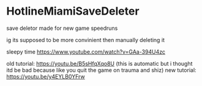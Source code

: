 # HotlineMiamiSaveDeleter

save deletor made for new game speedruns

ig its supposed to be more convinient then manually deleting it

sleepy time https://www.youtube.com/watch?v=GAa-394U4zc

old tutorial: https://youtu.be/B5sHfqXqo8U (this is automatic but i thought itd be bad because like you quit the game on trauma and shiz)
new tutorial: https://youtu.be/y4EYLB0YFrw

